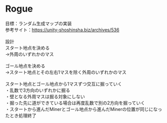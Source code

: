 # Rogue
目標：ランダム生成マップの実装<br>
参考サイト：https://unity-shoshinsha.biz/archives/536
<br>
<br>
設計<br>
スタート地点を決める<br>
→外周のいずれかのマス<br>
<br>
ゴール地点を決める<br>
→スタート地点とその左右1マスを除く外周のいずれかのマス<br>
<br>
スタート地点とゴール地点から1マスずつ交互に掘っていく<br>
・乱数で3方向のいずれかに掘る<br>
・壁となる外周マスは掘る対象にしない<br>
・掘った先に道ができている場合は再度乱数で別の2方向を掘っていく<br>
・スタートから進んだMinerとゴール地点から進んだMinerの位置が同じになったとき処理終了<br>
